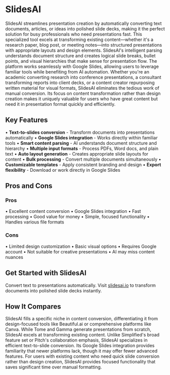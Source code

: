 # SlidesAI

SlidesAI streamlines presentation creation by automatically converting text documents, articles, or ideas into polished slide decks, making it the perfect solution for busy professionals who need presentations fast. This specialized tool excels at transforming existing content—whether it's a research paper, blog post, or meeting notes—into structured presentations with appropriate layouts and design elements. SlidesAI's intelligent parsing understands document structure and creates logical slide breaks, bullet points, and visual hierarchies that make sense for presentation flow. The platform works seamlessly with Google Slides, allowing users to leverage familiar tools while benefiting from AI automation. Whether you're an academic converting research into conference presentations, a consultant transforming reports into client decks, or a content creator repurposing written material for visual formats, SlidesAI eliminates the tedious work of manual conversion. Its focus on content transformation rather than design creation makes it uniquely valuable for users who have great content but need it in presentation format quickly and efficiently.

## Key Features

• **Text-to-slides conversion** - Transform documents into presentations automatically
• **Google Slides integration** - Works directly within familiar tools
• **Smart content parsing** - AI understands document structure and hierarchy
• **Multiple input formats** - Process PDFs, Word docs, and plain text
• **Auto layout generation** - Creates appropriate slide layouts for content
• **Bulk processing** - Convert multiple documents simultaneously
• **Customizable templates** - Apply consistent branding and design
• **Export flexibility** - Download or work directly in Google Slides

## Pros and Cons

### Pros
• Excellent content conversion
• Google Slides integration
• Fast processing
• Good value for money
• Simple, focused functionality
• Handles various file formats

### Cons
• Limited design customization
• Basic visual options
• Requires Google account
• Not suitable for creative presentations
• AI may miss content nuances

## Get Started with SlidesAI

Convert text to presentations automatically. Visit [slidesai.io](https://www.slidesai.io) to transform documents into polished slide decks instantly.

## How It Compares

SlidesAI fills a specific niche in content conversion, differentiating it from design-focused tools like Beautiful.ai or comprehensive platforms like Canva. While Tome and Gamma generate presentations from scratch, SlidesAI excels at transforming existing content. Unlike Simplified's broad feature set or Pitch's collaboration emphasis, SlidesAI specializes in efficient text-to-slide conversion. Its Google Slides integration provides familiarity that newer platforms lack, though it may offer fewer advanced features. For users with existing content who need quick slide conversion rather than design creation, SlidesAI provides focused functionality that saves significant time over manual formatting.